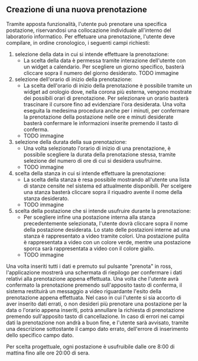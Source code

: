 ## Creazione di una nuova prenotazione
Tramite apposta funzionalità, l'utente può prenotare una specifica postazione, riservandosi una collocazione individuale all'interno del laboratorio informatico.
Per effetuare una prenotazione, l'utente deve compilare, in ordine cronologico, i seguenti campi richiesti:
1. selezione della data in cui si intende effettuare la prenotazione:
   - La scelta della data è permessa tramite interazione dell'utente con un widget a calendario. Per scegliere un giorno specifico, basterà cliccare sopra il numero del giorno desiderato.
TODO immagine
2. selezione dell'orario di inizio della prenotazione:
   - La scelta dell'orario di inizio della prenotazione è possibile tramite un widget ad orologio dove, nella corona più esterna, vengono mostrate dei possibili orari di prenotazione. Per selezionare un orario basterà trascinare il cursore fino ad evidenziare l'ora desiderata. Una volta eseguita la medesima procedura anche per i minuti, per confermare la prenotazione della postazione nelle ore e minuti desiderate basterà confermare le informazioni inserite premendo il tasto di conferma.
   - TODO immagine
3. selezione della durata della sua prenotazione:
   - Una volta selezionato l'orario di inizio di una prenotazione, è possibile scegliere la durata della prenotazione stessa, tramite selezione del numero di ore di cui si desidera usufruirne.
   - TODO immagine
4. scelta della stanza in cui si intende effettuare la prenotazione:
   - La scelta della stanza è resa possibile mostrando all'utente una lista di stanze censite nel sistema ed attualmente disponibili. Per scelgere una stanza basterà cliccare sopra il riquadro avente il nome della stanza desiderato.
   - TODO immagine
5. scelta della postazione che si intende usufruire durante la prenotazione:
   - Per scegliere infine una postazione interna alla stanza precedentemente selezionata, l'utente dovrà cliccare sopra il nome della postazione desiderata. Lo stato delle postazioni interne ad una stanza è rappresentato a video tramite colori. Una postazione pulita è rappresentata a video con un colore verde, mentre una postazione sporca sarà rappresentata a video con il colore giallo.
   - TODO immagine

Una volta inseriti tutti i dati e premuto sul pulsante "prenota" in ross, l'applicazione mostrerà una schermata di riepilogo per confermare i dati relativi alla prenotazione appena effettuata. Una volta che l'utente avrà confermato la prenotazione premendo sull'apposito tasto di conferma, il sistema restituirà un messaggio a video riguardante l'esito della prenotazione appena effettuata. Nel caso in cui l'utente si sia accorto di aver inserito dati errati, o non desideri più prenotare una postazione per la data o l'orario appena inseriti, potrà annullare la richiesta di prenotazione premendo sull'apposito tasto di cancellazione.
In caso di errori nei campi dati la prenotazione non andrà a buon fine, e l'utente sarà avvisato, tramite una descrizione sottostante il campo dato errato, dell'errore di inserimento dello specifico campo dato.

Per scelta progettuale, ogni postazione è usufruibile dalle ore 8:00 di mattina fino alle ore 20:00 di sera.
